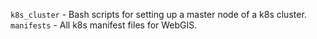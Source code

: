 `k8s_cluster` - Bash scripts for setting up a master node of a k8s cluster.
`manifests` - All k8s manifest files for WebGIS.  
